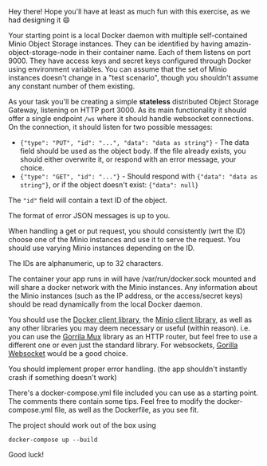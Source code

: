 Hey there! Hope you'll have at least as much fun with this exercise, as we had designing it 😄

Your starting point is a local Docker daemon with multiple self-contained Minio Object Storage instances.
They can be identified by having amazin-object-storage-node in their container name.
Each of them listens on port 9000.
They have access keys and secret keys configured through Docker using environment variables.
You can assume that the set of Minio instances doesn't change in a "test scenario", though you shouldn't assume any constant number of them existing.

As your task you'll be creating a simple **stateless** distributed Object Storage Gateway, listening on HTTP port 3000.
As its main functionality it should offer a single endpoint `/ws` where it should handle websocket connections. On the connection, it should listen for two possible messages:
 - `{"type": "PUT", "id": "...", "data": "data as string"}` - The data field should be used as the object body. If the file already exists, you should either overwrite it, or respond with an error message, your choice.
 - `{"type": "GET", "id": "..."}` - Should respond with `{"data": "data as string"}`, or if the object doesn't exist: `{"data": null}`

The `"id"` field will contain a text ID of the object.

The format of error JSON messages is up to you.

When handling a get or put request, you should consistently (wrt the ID) choose one of the Minio instances and use it to serve the request.
You should use varying Minio instances depending on the ID.

The IDs are alphanumeric, up to 32 characters.

The container your app runs in will have /var/run/docker.sock mounted and will share a docker network with the Minio instances.
Any information about the Minio instances (such as the IP address, or the access/secret keys) should be read dynamically from the local Docker daemon.

You should use the [Docker client library](https://github.com/moby/moby/tree/master/client),
the [Minio client library](https://github.com/minio/minio-go),
as well as any other libraries you may deem necessary or useful (within reason).
i.e. you can use the [Gorrila Mux](https://github.com/gorilla/mux) library as an HTTP router,
but feel free to use a different one or even just the standard library.
For websockets, [Gorilla Websocket](https://github.com/gorilla/websocket) would be a good choice.

You should implement proper error handling. (the app shouldn't instantly crash if something doesn't work)

There's a docker-compose.yml file included you can use as a starting point. The comments there contain some tips.
Feel free to modify the docker-compose.yml file, as well as the Dockerfile, as you see fit.

The project should work out of the box using
```
docker-compose up --build
```

Good luck!
